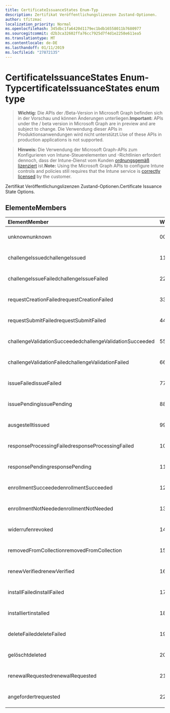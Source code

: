 ```yaml
---
title: CertificateIssuanceStates Enum-Typ
description: Zertifikat Veröffentlichungslizenzen Zustand-Optionen.
author: tfitzmac
localization_priority: Normal
ms.openlocfilehash: 345dbc1fa6420d1179ec1bdb16558011b7680977
ms.sourcegitcommit: d2b3ca32602ffa76cc7925d7f4d1e2258e611ea5
ms.translationtype: MT
ms.contentlocale: de-DE
ms.lasthandoff: 01/11/2019
ms.locfileid: "27872135"
---
```

# <a name="certificateissuancestates-enum-type"></a><span data-ttu-id="c5f1c-103">CertificateIssuanceStates Enum-Typ</span><span class="sxs-lookup"><span data-stu-id="c5f1c-103">certificateIssuanceStates enum type</span></span>

> <span data-ttu-id="c5f1c-104">**Wichtig:** Die APIs der /Beta-Version in Microsoft Graph befinden sich in der Vorschau und können Änderungen unterliegen.</span><span class="sxs-lookup"><span data-stu-id="c5f1c-104">**Important:** APIs under the / beta version in Microsoft Graph are in preview and are subject to change.</span></span> <span data-ttu-id="c5f1c-105">Die Verwendung dieser APIs in Produktionsanwendungen wird nicht unterstützt.</span><span class="sxs-lookup"><span data-stu-id="c5f1c-105">Use of these APIs in production applications is not supported.</span></span>

> <span data-ttu-id="c5f1c-106">**Hinweis:** Die Verwendung der Microsoft Graph-APIs zum Konfigurieren von Intune-Steuerelementen und -Richtlinien erfordert dennoch, dass der Intune-Dienst vom Kunden [ordnungsgemäß lizenziert](https://go.microsoft.com/fwlink/?linkid=839381) ist.</span><span class="sxs-lookup"><span data-stu-id="c5f1c-106">**Note:** Using the Microsoft Graph APIs to configure Intune controls and policies still requires that the Intune service is [correctly licensed](https://go.microsoft.com/fwlink/?linkid=839381) by the customer.</span></span>

<span data-ttu-id="c5f1c-107">Zertifikat Veröffentlichungslizenzen Zustand-Optionen.</span><span class="sxs-lookup"><span data-stu-id="c5f1c-107">Certificate Issuance State Options.</span></span>
## <a name="members"></a><span data-ttu-id="c5f1c-108">Elemente</span><span class="sxs-lookup"><span data-stu-id="c5f1c-108">Members</span></span>
|<span data-ttu-id="c5f1c-109">Element</span><span class="sxs-lookup"><span data-stu-id="c5f1c-109">Member</span></span>|<span data-ttu-id="c5f1c-110">Wert</span><span class="sxs-lookup"><span data-stu-id="c5f1c-110">Value</span></span>|<span data-ttu-id="c5f1c-111">Beschreibung</span><span class="sxs-lookup"><span data-stu-id="c5f1c-111">Description</span></span>|
|:---|:---|:---|
|<span data-ttu-id="c5f1c-112">unknown</span><span class="sxs-lookup"><span data-stu-id="c5f1c-112">unknown</span></span>|<span data-ttu-id="c5f1c-113">0</span><span class="sxs-lookup"><span data-stu-id="c5f1c-113">0</span></span>|<span data-ttu-id="c5f1c-114">Noch nicht dokumentiert</span><span class="sxs-lookup"><span data-stu-id="c5f1c-114">Not yet documented</span></span>|
|<span data-ttu-id="c5f1c-115">challengeIssued</span><span class="sxs-lookup"><span data-stu-id="c5f1c-115">challengeIssued</span></span>|<span data-ttu-id="c5f1c-116">1</span><span class="sxs-lookup"><span data-stu-id="c5f1c-116">1</span></span>|<span data-ttu-id="c5f1c-117">Noch nicht dokumentiert</span><span class="sxs-lookup"><span data-stu-id="c5f1c-117">Not yet documented</span></span>|
|<span data-ttu-id="c5f1c-118">challengeIssueFailed</span><span class="sxs-lookup"><span data-stu-id="c5f1c-118">challengeIssueFailed</span></span>|<span data-ttu-id="c5f1c-119">2</span><span class="sxs-lookup"><span data-stu-id="c5f1c-119">2</span></span>|<span data-ttu-id="c5f1c-120">Noch nicht dokumentiert</span><span class="sxs-lookup"><span data-stu-id="c5f1c-120">Not yet documented</span></span>|
|<span data-ttu-id="c5f1c-121">requestCreationFailed</span><span class="sxs-lookup"><span data-stu-id="c5f1c-121">requestCreationFailed</span></span>|<span data-ttu-id="c5f1c-122">3</span><span class="sxs-lookup"><span data-stu-id="c5f1c-122">3</span></span>|<span data-ttu-id="c5f1c-123">Noch nicht dokumentiert</span><span class="sxs-lookup"><span data-stu-id="c5f1c-123">Not yet documented</span></span>|
|<span data-ttu-id="c5f1c-124">requestSubmitFailed</span><span class="sxs-lookup"><span data-stu-id="c5f1c-124">requestSubmitFailed</span></span>|<span data-ttu-id="c5f1c-125">4</span><span class="sxs-lookup"><span data-stu-id="c5f1c-125">4</span></span>|<span data-ttu-id="c5f1c-126">Noch nicht dokumentiert</span><span class="sxs-lookup"><span data-stu-id="c5f1c-126">Not yet documented</span></span>|
|<span data-ttu-id="c5f1c-127">challengeValidationSucceeded</span><span class="sxs-lookup"><span data-stu-id="c5f1c-127">challengeValidationSucceeded</span></span>|<span data-ttu-id="c5f1c-128">5</span><span class="sxs-lookup"><span data-stu-id="c5f1c-128">5</span></span>|<span data-ttu-id="c5f1c-129">Noch nicht dokumentiert</span><span class="sxs-lookup"><span data-stu-id="c5f1c-129">Not yet documented</span></span>|
|<span data-ttu-id="c5f1c-130">challengeValidationFailed</span><span class="sxs-lookup"><span data-stu-id="c5f1c-130">challengeValidationFailed</span></span>|<span data-ttu-id="c5f1c-131">6</span><span class="sxs-lookup"><span data-stu-id="c5f1c-131">6</span></span>|<span data-ttu-id="c5f1c-132">Noch nicht dokumentiert</span><span class="sxs-lookup"><span data-stu-id="c5f1c-132">Not yet documented</span></span>|
|<span data-ttu-id="c5f1c-133">issueFailed</span><span class="sxs-lookup"><span data-stu-id="c5f1c-133">issueFailed</span></span>|<span data-ttu-id="c5f1c-134">7</span><span class="sxs-lookup"><span data-stu-id="c5f1c-134">7</span></span>|<span data-ttu-id="c5f1c-135">Noch nicht dokumentiert</span><span class="sxs-lookup"><span data-stu-id="c5f1c-135">Not yet documented</span></span>|
|<span data-ttu-id="c5f1c-136">issuePending</span><span class="sxs-lookup"><span data-stu-id="c5f1c-136">issuePending</span></span>|<span data-ttu-id="c5f1c-137">8</span><span class="sxs-lookup"><span data-stu-id="c5f1c-137">8</span></span>|<span data-ttu-id="c5f1c-138">Noch nicht dokumentiert</span><span class="sxs-lookup"><span data-stu-id="c5f1c-138">Not yet documented</span></span>|
|<span data-ttu-id="c5f1c-139">ausgestellt</span><span class="sxs-lookup"><span data-stu-id="c5f1c-139">issued</span></span>|<span data-ttu-id="c5f1c-140">9</span><span class="sxs-lookup"><span data-stu-id="c5f1c-140">9</span></span>|<span data-ttu-id="c5f1c-141">Noch nicht dokumentiert</span><span class="sxs-lookup"><span data-stu-id="c5f1c-141">Not yet documented</span></span>|
|<span data-ttu-id="c5f1c-142">responseProcessingFailed</span><span class="sxs-lookup"><span data-stu-id="c5f1c-142">responseProcessingFailed</span></span>|<span data-ttu-id="c5f1c-143">10</span><span class="sxs-lookup"><span data-stu-id="c5f1c-143">10</span></span>|<span data-ttu-id="c5f1c-144">Noch nicht dokumentiert</span><span class="sxs-lookup"><span data-stu-id="c5f1c-144">Not yet documented</span></span>|
|<span data-ttu-id="c5f1c-145">responsePending</span><span class="sxs-lookup"><span data-stu-id="c5f1c-145">responsePending</span></span>|<span data-ttu-id="c5f1c-146">11</span><span class="sxs-lookup"><span data-stu-id="c5f1c-146">11</span></span>|<span data-ttu-id="c5f1c-147">Noch nicht dokumentiert</span><span class="sxs-lookup"><span data-stu-id="c5f1c-147">Not yet documented</span></span>|
|<span data-ttu-id="c5f1c-148">enrollmentSucceeded</span><span class="sxs-lookup"><span data-stu-id="c5f1c-148">enrollmentSucceeded</span></span>|<span data-ttu-id="c5f1c-149">12</span><span class="sxs-lookup"><span data-stu-id="c5f1c-149">12</span></span>|<span data-ttu-id="c5f1c-150">Noch nicht dokumentiert</span><span class="sxs-lookup"><span data-stu-id="c5f1c-150">Not yet documented</span></span>|
|<span data-ttu-id="c5f1c-151">enrollmentNotNeeded</span><span class="sxs-lookup"><span data-stu-id="c5f1c-151">enrollmentNotNeeded</span></span>|<span data-ttu-id="c5f1c-152">13</span><span class="sxs-lookup"><span data-stu-id="c5f1c-152">13</span></span>|<span data-ttu-id="c5f1c-153">Noch nicht dokumentiert</span><span class="sxs-lookup"><span data-stu-id="c5f1c-153">Not yet documented</span></span>|
|<span data-ttu-id="c5f1c-154">widerrufen</span><span class="sxs-lookup"><span data-stu-id="c5f1c-154">revoked</span></span>|<span data-ttu-id="c5f1c-155">14</span><span class="sxs-lookup"><span data-stu-id="c5f1c-155">14</span></span>|<span data-ttu-id="c5f1c-156">Noch nicht dokumentiert</span><span class="sxs-lookup"><span data-stu-id="c5f1c-156">Not yet documented</span></span>|
|<span data-ttu-id="c5f1c-157">removedFromCollection</span><span class="sxs-lookup"><span data-stu-id="c5f1c-157">removedFromCollection</span></span>|<span data-ttu-id="c5f1c-158">15</span><span class="sxs-lookup"><span data-stu-id="c5f1c-158">15</span></span>|<span data-ttu-id="c5f1c-159">Noch nicht dokumentiert</span><span class="sxs-lookup"><span data-stu-id="c5f1c-159">Not yet documented</span></span>|
|<span data-ttu-id="c5f1c-160">renewVerified</span><span class="sxs-lookup"><span data-stu-id="c5f1c-160">renewVerified</span></span>|<span data-ttu-id="c5f1c-161">16</span><span class="sxs-lookup"><span data-stu-id="c5f1c-161">16</span></span>|<span data-ttu-id="c5f1c-162">Noch nicht dokumentiert</span><span class="sxs-lookup"><span data-stu-id="c5f1c-162">Not yet documented</span></span>|
|<span data-ttu-id="c5f1c-163">installFailed</span><span class="sxs-lookup"><span data-stu-id="c5f1c-163">installFailed</span></span>|<span data-ttu-id="c5f1c-164">17</span><span class="sxs-lookup"><span data-stu-id="c5f1c-164">17</span></span>|<span data-ttu-id="c5f1c-165">Noch nicht dokumentiert</span><span class="sxs-lookup"><span data-stu-id="c5f1c-165">Not yet documented</span></span>|
|<span data-ttu-id="c5f1c-166">installiert</span><span class="sxs-lookup"><span data-stu-id="c5f1c-166">installed</span></span>|<span data-ttu-id="c5f1c-167">18</span><span class="sxs-lookup"><span data-stu-id="c5f1c-167">18</span></span>|<span data-ttu-id="c5f1c-168">Noch nicht dokumentiert</span><span class="sxs-lookup"><span data-stu-id="c5f1c-168">Not yet documented</span></span>|
|<span data-ttu-id="c5f1c-169">deleteFailed</span><span class="sxs-lookup"><span data-stu-id="c5f1c-169">deleteFailed</span></span>|<span data-ttu-id="c5f1c-170">19</span><span class="sxs-lookup"><span data-stu-id="c5f1c-170">19</span></span>|<span data-ttu-id="c5f1c-171">Noch nicht dokumentiert</span><span class="sxs-lookup"><span data-stu-id="c5f1c-171">Not yet documented</span></span>|
|<span data-ttu-id="c5f1c-172">gelöscht</span><span class="sxs-lookup"><span data-stu-id="c5f1c-172">deleted</span></span>|<span data-ttu-id="c5f1c-173">20</span><span class="sxs-lookup"><span data-stu-id="c5f1c-173">20</span></span>|<span data-ttu-id="c5f1c-174">Noch nicht dokumentiert</span><span class="sxs-lookup"><span data-stu-id="c5f1c-174">Not yet documented</span></span>|
|<span data-ttu-id="c5f1c-175">renewalRequested</span><span class="sxs-lookup"><span data-stu-id="c5f1c-175">renewalRequested</span></span>|<span data-ttu-id="c5f1c-176">21</span><span class="sxs-lookup"><span data-stu-id="c5f1c-176">21</span></span>|<span data-ttu-id="c5f1c-177">Noch nicht dokumentiert</span><span class="sxs-lookup"><span data-stu-id="c5f1c-177">Not yet documented</span></span>|
|<span data-ttu-id="c5f1c-178">angefordert</span><span class="sxs-lookup"><span data-stu-id="c5f1c-178">requested</span></span>|<span data-ttu-id="c5f1c-179">22</span><span class="sxs-lookup"><span data-stu-id="c5f1c-179">22</span></span>|<span data-ttu-id="c5f1c-180">Noch nicht dokumentiert</span><span class="sxs-lookup"><span data-stu-id="c5f1c-180">Not yet documented</span></span>|





